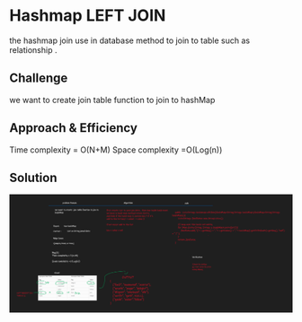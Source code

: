 # Hashmap LEFT JOIN
the hashmap join use in database method to join to table such as relationship .

## Challenge
we want to create  join table function to join to hashMap

## Approach & Efficiency
Time complexity = O(N+M)
Space complexity =O(Log(n))


## Solution
![](./assets/Whiteboard%20(1).png)

